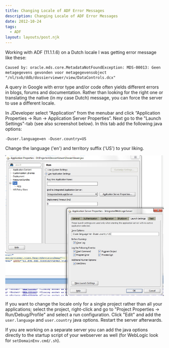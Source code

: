 ```yaml
---
title: Changing Locale of ADF Error Messages
description: Changing Locale of ADF Error Messages
date: 2012-10-24
tags:
  - ADF
layout: layouts/post.njk
---
```


Working with ADF (11.1.1.6) on a Dutch locale I was getting error message like these:

```text
Caused by: oracle.mds.core.MetadataNotFoundException: MDS-00013: Geen metagegevens gevonden voor metagegevensobject "/nl/svb/ddb/dossierviewer/view/DataControls.dcx"
```

A query in Google with error type and/or code often yields different errors in blogs, forums and documentation. Rather than looking for the right one or translating the native (in my case Dutch) message, you can force the server to use a different locale.

In JDeveloper select “Application” from the menubar and click “Application Properties -> Run -> Application Server Properties”. Next go to the "Launch Settings"-tab (see also screenshot below). In this tab add the following java options:

```text
-Duser.language=en -Duser.country=US
```

Change the language ('en') and territory suffix ('US') to your liking.

![Application settings](/img/application_settings_java_options.jpg)

If you want to change the locale only for a single project rather than all your applications; select the project, right-click and go to "Project Properties -> Run/Debug/Profile" and select a run configuration. Click "Edit" and add the `user.language` and `user.country` java options. Restart the server afterwards.

If you are working on a separate server you can add the java options directly to the startup script of your webserver as well (for WebLogic look for `setDomainEnv.cmd/.sh`).
